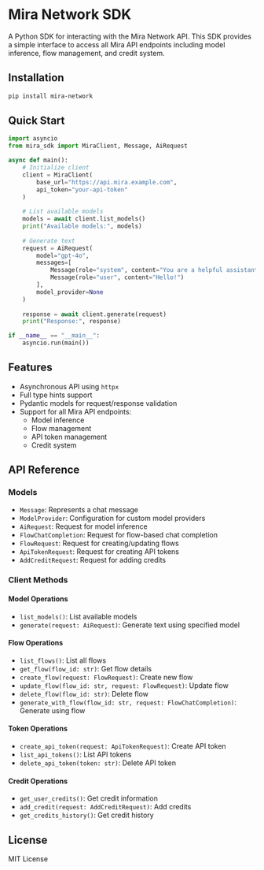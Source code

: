 # Mira Network SDK

A Python SDK for interacting with the Mira Network API. This SDK provides a simple interface to access all Mira API endpoints including model inference, flow management, and credit system.

## Installation

```bash
pip install mira-network
```

## Quick Start

```python
import asyncio
from mira_sdk import MiraClient, Message, AiRequest

async def main():
    # Initialize client
    client = MiraClient(
        base_url="https://api.mira.example.com",
        api_token="your-api-token"
    )
    
    # List available models
    models = await client.list_models()
    print("Available models:", models)
    
    # Generate text
    request = AiRequest(
        model="gpt-4o",
        messages=[
            Message(role="system", content="You are a helpful assistant."),
            Message(role="user", content="Hello!")
        ],
        model_provider=None
    )
    
    response = await client.generate(request)
    print("Response:", response)

if __name__ == "__main__":
    asyncio.run(main())
```

## Features

- Asynchronous API using `httpx`
- Full type hints support
- Pydantic models for request/response validation
- Support for all Mira API endpoints:
  - Model inference
  - Flow management
  - API token management
  - Credit system

## API Reference

### Models

- `Message`: Represents a chat message
- `ModelProvider`: Configuration for custom model providers
- `AiRequest`: Request for model inference
- `FlowChatCompletion`: Request for flow-based chat completion
- `FlowRequest`: Request for creating/updating flows
- `ApiTokenRequest`: Request for creating API tokens
- `AddCreditRequest`: Request for adding credits

### Client Methods

#### Model Operations
- `list_models()`: List available models
- `generate(request: AiRequest)`: Generate text using specified model

#### Flow Operations
- `list_flows()`: List all flows
- `get_flow(flow_id: str)`: Get flow details
- `create_flow(request: FlowRequest)`: Create new flow
- `update_flow(flow_id: str, request: FlowRequest)`: Update flow
- `delete_flow(flow_id: str)`: Delete flow
- `generate_with_flow(flow_id: str, request: FlowChatCompletion)`: Generate using flow

#### Token Operations
- `create_api_token(request: ApiTokenRequest)`: Create API token
- `list_api_tokens()`: List API tokens
- `delete_api_token(token: str)`: Delete API token

#### Credit Operations
- `get_user_credits()`: Get credit information
- `add_credit(request: AddCreditRequest)`: Add credits
- `get_credits_history()`: Get credit history

## License

MIT License
